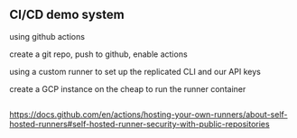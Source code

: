 ## CI/CD demo system

using github actions

create a git repo, push to github, enable actions

using a custom runner to set up the replicated CLI and our API keys

create a GCP instance on the cheap to run the runner container

```

```



https://docs.github.com/en/actions/hosting-your-own-runners/about-self-hosted-runners#self-hosted-runner-security-with-public-repositories
